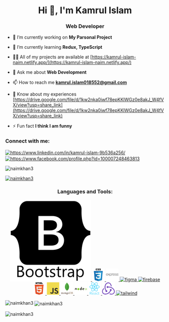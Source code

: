 <h1 align="center">Hi 👋, I'm Kamrul Islam</h1>
<h3 align="center">Web Developer</h3>

- 🔭 I’m currently working on **My Parsonal Project**

- 🌱 I’m currently learning **Redux, TypeScript**

- 👨‍💻 All of my projects are available at [https://kamrul-islam-naim.netlify.app/](https://kamrul-islam-naim.netlify.app/)

- 💬 Ask me about **Web Development**

- 📫 How to reach me **kamrul.islam018552@gmail.com**

- 📄 Know about my experiences [https://drive.google.com/file/d/1kw2nka0iwf78epKKlWGz0e8akJ_W4fVX/view?usp=share_link](https://drive.google.com/file/d/1kw2nka0iwf78epKKlWGz0e8akJ_W4fVX/view?usp=share_link)

- ⚡ Fun fact **I think I am funny**

<h3 align="left">Connect with me:</h3>
<p align="left">
<a href="https://www.linkedin.com/in/kamrul-islam-9b536a256/" target="blank"><img align="center" src="https://raw.githubusercontent.com/rahuldkjain/github-profile-readme-generator/master/src/images/icons/Social/linked-in-alt.svg" alt="https://www.linkedin.com/in/kamrul-islam-9b536a256/" height="30" width="40" /></a>
<a href="https://www.facebook.com/profile.php?id=100007248463813" target="blank"><img align="center" src="https://raw.githubusercontent.com/rahuldkjain/github-profile-readme-generator/master/src/images/icons/Social/facebook.svg" alt="https://www.facebook.com/profile.php?id=100007248463813" height="30" width="40" /></a>
</p>
<p align="left"> <img src="https://komarev.com/ghpvc/?username=naimkhan3&label=Profile%20views&color=0e75b6&style=flat" alt="naimkhan3" /> </p>

<p align="left"> <a href="https://github.com/ryo-ma/github-profile-trophy"><img src="https://github-profile-trophy.vercel.app/?username=naimkhan3" alt="naimkhan3" /></a> </p>

<h3 align="center">Languages and Tools:</h3>
<p align="center"> <a href="https://getbootstrap.com" target="_blank" rel="noreferrer"> <img src="https://raw.githubusercontent.com/devicons/devicon/master/icons/bootstrap/bootstrap-plain-wordmark.svg" alt="bootstrap" width="" height=""/> </a> <a href="https://www.w3schools.com/css/" target="_blank" rel="noreferrer"> <img src="https://raw.githubusercontent.com/devicons/devicon/master/icons/css3/css3-original-wordmark.svg" alt="css3" width="40" height="40"/> </a> <a href="https://expressjs.com" target="_blank" rel="noreferrer"> <img src="https://raw.githubusercontent.com/devicons/devicon/master/icons/express/express-original-wordmark.svg" alt="express" width="40" height="40"/> </a> <a href="https://www.figma.com/" target="_blank" rel="noreferrer"> <img src="https://www.vectorlogo.zone/logos/figma/figma-icon.svg" alt="figma" width="40" height="40"/> </a> <a href="https://firebase.google.com/" target="_blank" rel="noreferrer"> <img src="https://www.vectorlogo.zone/logos/firebase/firebase-icon.svg" alt="firebase" width="40" height="40"/> </a> <a href="https://www.w3.org/html/" target="_blank" rel="noreferrer"> <img src="https://raw.githubusercontent.com/devicons/devicon/master/icons/html5/html5-original-wordmark.svg" alt="html5" width="40" height="40"/> </a> <a href="https://developer.mozilla.org/en-US/docs/Web/JavaScript" target="_blank" rel="noreferrer"> <img src="https://raw.githubusercontent.com/devicons/devicon/master/icons/javascript/javascript-original.svg" alt="javascript" width="40" height="40"/> </a> <a href="https://www.mongodb.com/" target="_blank" rel="noreferrer"> <img src="https://raw.githubusercontent.com/devicons/devicon/master/icons/mongodb/mongodb-original-wordmark.svg" alt="mongodb" width="40" height="40"/> </a> <a href="https://nodejs.org" target="_blank" rel="noreferrer"> <img src="https://raw.githubusercontent.com/devicons/devicon/master/icons/nodejs/nodejs-original-wordmark.svg" alt="nodejs" width="40" height="40"/> </a> <a href="https://reactjs.org/" target="_blank" rel="noreferrer"> <img src="https://raw.githubusercontent.com/devicons/devicon/master/icons/react/react-original-wordmark.svg" alt="react" width="40" height="40"/> </a> <a href="https://redux.js.org" target="_blank" rel="noreferrer"> <img src="https://raw.githubusercontent.com/devicons/devicon/master/icons/redux/redux-original.svg" alt="redux" width="40" height="40"/> </a> <a href="https://tailwindcss.com/" target="_blank" rel="noreferrer"> <img src="https://www.vectorlogo.zone/logos/tailwindcss/tailwindcss-icon.svg" alt="tailwind" width="40" height="40"/> </a> </p>

<p><img align="left" src="https://github-readme-stats.vercel.app/api/top-langs?username=naimkhan3&show_icons=true&locale=en&layout=compact" alt="naimkhan3" /></p>

<p>&nbsp;<img align="center" src="https://github-readme-stats.vercel.app/api?username=naimkhan3&show_icons=true&locale=en" alt="naimkhan3" /></p>

<p><img align="center" src="https://github-readme-streak-stats.herokuapp.com/?user=naimkhan3&" alt="naimkhan3" /></p>
